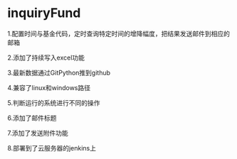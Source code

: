 # inquiryFund
1.配置时间与基金代码，定时查询特定时间的增降幅度，把结果发送邮件到相应的邮箱

2.添加了持续写入excel功能

3.最新数据通过GitPython推到github


4.兼容了linux和windows路径

5.判断运行的系统进行不同的操作

6.添加了邮件标题

7.添加了发送附件功能

8.部署到了云服务器的jenkins上
